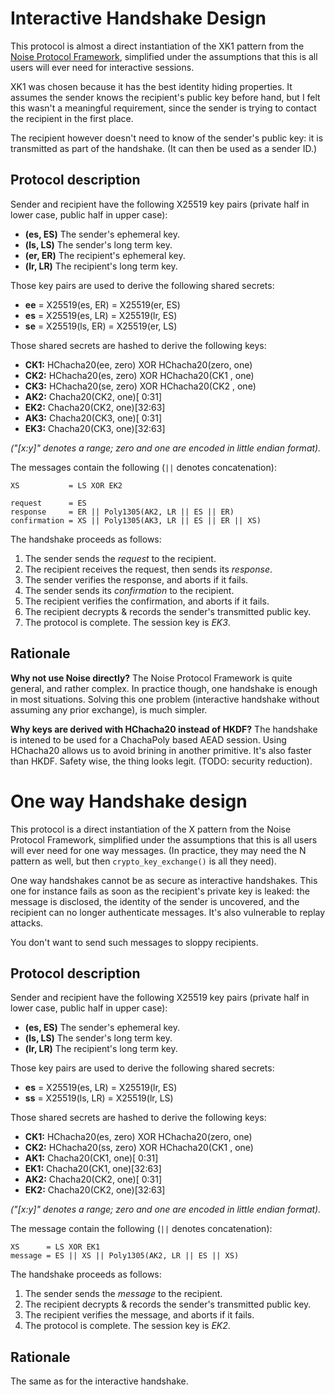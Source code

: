 Interactive Handshake Design
============================

This protocol is almost a direct instantiation of the XK1 pattern from
the [Noise Protocol Framework](https://noiseprotocol.org/), simplified
under the assumptions that this is all users will ever need for
interactive sessions.

XK1 was chosen because it has the best identity hiding properties.  It
assumes the sender knows the recipient's public key before hand, but I
felt this wasn't a meaningful requirement, since the sender is trying to
contact the recipient in the first place.

The recipient however doesn't need to know of the sender's public key:
it is transmitted as part of the handshake. (It can then be used as a
sender ID.)


Protocol description
--------------------

Sender and recipient have the following X25519 key pairs (private half
in lower case, public half in upper case):

- __(es, ES)__ The sender's ephemeral key.
- __(ls, LS)__ The sender's long term key.
- __(er, ER)__ The recipient's ephemeral key.
- __(lr, LR)__ The recipient's long term key.

Those key pairs are used to derive the following shared secrets:

- __ee__ = X25519(es, ER) = X25519(er, ES)
- __es__ = X25519(es, LR) = X25519(lr, ES)
- __se__ = X25519(ls, ER) = X25519(er, LS)

Those shared secrets are hashed to derive the following keys:

- __CK1:__ HChacha20(ee, zero) XOR HChacha20(zero, one)
- __CK2:__ HChacha20(es, zero) XOR HChacha20(CK1 , one)
- __CK3:__ HChacha20(se, zero) XOR HChacha20(CK2 , one)
- __AK2:__ Chacha20(CK2, one)[ 0:31]
- __EK2:__ Chacha20(CK2, one)[32:63]
- __AK3:__ Chacha20(CK3, one)[ 0:31]
- __EK3:__ Chacha20(CK3, one)[32:63]

_("[x:y]" denotes a range; zero and one are encoded in little endian
format)._

The messages contain the following (`||` denotes concatenation):

    XS           = LS XOR EK2

    request      = ES
    response     = ER || Poly1305(AK2, LR || ES || ER)
    confirmation = XS || Poly1305(AK3, LR || ES || ER || XS)

The handshake proceeds as follows:

1. The sender sends the _request_ to the recipient.
2. The recipient receives the request, then sends its _response_.
3. The sender verifies the response, and aborts if it fails.
4. The sender sends its _confirmation_ to the recipient.
5. The recipient verifies the confirmation, and aborts if it fails.
6. The recipient decrypts & records the sender's transmitted public key.
7. The protocol is complete. The session key is _EK3_.


Rationale
---------

__Why not use Noise directly?__ The Noise Protocol Framework is quite
general, and rather complex.  In practice though, one handshake is
enough in most situations.  Solving this one problem (interactive
handshake without assuming any prior exchange), is much simpler.

__Why keys are derived with HChacha20 instead of HKDF?__ The handshake
is intened to be used for a ChachaPoly based AEAD session.  Using
HChacha20 allows us to avoid brining in another primitive.  It's also
faster than HKDF.  Safety wise, the thing looks legit. (TODO: security
reduction).


One way Handshake design
========================

This protocol is a direct instantiation of the X pattern from the Noise
Protocol Framework, simplified under the assumptions that this is all
users will ever need for one way messages. (In practice, they may need
the N pattern as well, but then `crypto_key_exchange()` is all they
need).

One way handshakes cannot be as secure as interactive handshakes. This
one for instance fails as soon as the recipient's private key is leaked:
the message is disclosed, the identity of the sender is uncovered, and
the recipient can no longer authenticate messages.  It's also vulnerable
to replay attacks.

You don't want to send such messages to sloppy recipients.


Protocol description
--------------------

Sender and recipient have the following X25519 key pairs (private half
in lower case, public half in upper case):

- __(es, ES)__ The sender's ephemeral key.
- __(ls, LS)__ The sender's long term key.
- __(lr, LR)__ The recipient's long term key.

Those key pairs are used to derive the following shared secrets:

- __es__ = X25519(es, LR) = X25519(lr, ES)
- __ss__ = X25519(ls, LR) = X25519(lr, LS)

Those shared secrets are hashed to derive the following keys:

- __CK1:__ HChacha20(es, zero) XOR HChacha20(zero, one)
- __CK2:__ HChacha20(ss, zero) XOR HChacha20(CK1 , one)
- __AK1:__ Chacha20(CK1, one)[ 0:31]
- __EK1:__ Chacha20(CK1, one)[32:63]
- __AK2:__ Chacha20(CK2, one)[ 0:31]
- __EK2:__ Chacha20(CK2, one)[32:63]

_("[x:y]" denotes a range; zero and one are encoded in little endian
format)._

The message contain the following (`||` denotes concatenation):

    XS      = LS XOR EK1
    message = ES || XS || Poly1305(AK2, LR || ES || XS)

The handshake proceeds as follows:

1. The sender sends the _message_ to the recipient.
2. The recipient decrypts & records the sender's transmitted public key.
3. The recipient verifies the message, and aborts if it fails.
4. The protocol is complete. The session key is _EK2_.


Rationale
---------

The same as for the interactive handshake.
